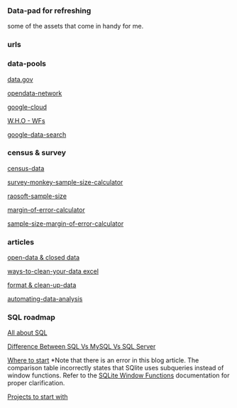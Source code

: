 ### Data-pad for refreshing
some of the assets that come in handy for me.
### urls
### data-pools

[data.gov](https://data.gov)

[opendata-network](https://www.opendatanetwork.com)

[google-cloud](https://cloud.google.com/datasets)

[W.H.O - WFs](https://www.who.int/data/gho/data/themes/topics/health-workforce)

[google-data-search](https://datasetsearch.research.google.com/)


### census & survey

[census-data](https://www.census.gov/data.html)

[survey-monkey-sample-size-calculator](https://www.surveymonkey.com/mp/sample-size-calculator)

[raosoft-sample-size](http://www.raosoft.com/samplesize.html)

[margin-of-error-calculator](https://goodcalculators.com/margin-of-error-calculator)

[sample-size-margin-of-error-calculator](https://www.checkmarket.com/sample-size-calculator/#sample-size-margin-of-error-calculator)


### articles
[open-data & closed data](https://medium.com/thinkdata/is-there-a-difference-between-open-data-and-public-data-2b8d5608b2f1)

[ways-to-clean-your-data excel](https://support.microsoft.com/en-us/office/top-ten-ways-to-clean-your-data-2844b620-677c-47a7-ac3e-c2e157d1db19)

[format & clean-up-data](https://support.google.com/a/users/answer/9604139?hl=en#zippy=)

[automating-data-analysis](https://towardsdatascience.com/automating-scientific-data-analysis-part-1-c9979cd0817e)

### SQL roadmap
[All about SQL](https://www.datacamp.com/blog/all-about-sql-the-essential-language-for-database-management)

[Difference Between SQL Vs MySQL Vs SQL Server](https://www.softwaretestinghelp.com/sql-vs-mysql-vs-sql-server)

[Where to start](https://www.datacamp.com/blog/sql-server-postgresql-mysql-whats-the-difference-where-do-i-start) *Note that there is an error in this blog article. The comparison table incorrectly states that SQlite uses subqueries instead of window functions. Refer to the 
[SQLite Window Functions](https://sqlite.org/windowfunctions.html) documentation for proper clarification.

[Projects to start with](https://www.datacamp.com/blog/data-analytics-projects-all-levels)


